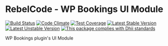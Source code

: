 # RebelCode - WP Bookings UI Module

[![Build Status](https://travis-ci.org/rebelcode/wp-bookings-ui-module.svg?branch=develop)](https://travis-ci.org/rebelcode/wp-bookings-ui-module)
[![Code Climate](https://codeclimate.com/github/rebelcode/wp-bookings-ui-module/badges/gpa.svg)](https://codeclimate.com/github/rebelcode/wp-bookings-ui-module)
[![Test Coverage](https://codeclimate.com/github/rebelcode/wp-bookings-ui-module/badges/coverage.svg)](https://codeclimate.com/github/rebelcode/wp-bookings-ui-module/coverage)
[![Latest Stable Version](https://poser.pugx.org/rebelcode/wp-bookings-ui-module/version)](https://packagist.org/packages/rebelcode/wp-bookings-ui-module)
[![Latest Unstable Version](https://poser.pugx.org/rebelcode/wp-bookings-ui-module/v/unstable)](https://packagist.org/packages/rebelcode/wp-bookings-ui-module)
[![This package complies with Dhii standards](https://img.shields.io/badge/Dhii-Compliant-green.svg?style=flat-square)][Dhii]

WP Bookings plugin's UI Module

[Dhii]: https://github.com/Dhii/dhii
